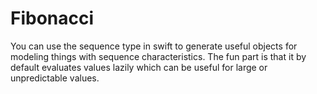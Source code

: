 # Fibonacci
You can use the sequence type in swift to generate useful objects for modeling things with sequence characteristics. The fun part is that it by default evaluates values lazily which can be useful for large or unpredictable values.
